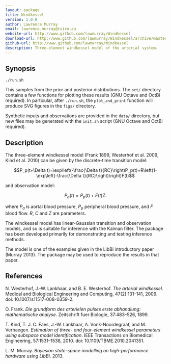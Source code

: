 ```yaml
---
layout: package
title: Windkessel
version: 1.0.0
author: Lawrence Murray
email: lawrence.murray@csiro.au
website-url: http://www.github.com/lawmurray/Windkessel
download-url: http://www.github.com/lawmurray/Windkessel/archive/master.tar.gz
github-url: http://www.github.com/lawmurray/Windkessel
description: Three-element windkessel model of the arterial system.
---
```


Synopsis
--------

    ./run.sh

This samples from the prior and posterior distributions. The `oct/` directory
contains a few functions for plotting these results (GNU Octave and OctBi
required). In particular, after `./run.sh`, the `plot_and_print` function will
produce SVG figures in the `figs/` directory.

Synthetic inputs and observations are provided in the `data/` directory, but
new files may be generated with the `init.sh` script (GNU Octave and OctBi
required).

Description
-----------

The three-element windkessel model (Frank 1899, Westerhof et al. 2009, Kind et
al. 2010) can be given by the discrete-time transition model:

$$P_p(t+\Delta t)=\exp\left(-\frac{\Delta
t}{RC}\right)P_p(t)+R\left(1-\exp\left(-\frac{\Delta
t}{RC}\right)\right)F(t)$$

and observation model:

$$P_a(t)=P_p(t)+F(t)Z.$$

where $P_a$ is aortal blood pressure, $P_p$ peripheral blood pressure, and
$F$ blood flow. $R$, $C$ and $Z$ are parameters.

The windkessel model has linear-Gaussian transition and observation models,
and so is suitable for inference with the Kalman filter. The package has been
developed primarily for demonstrating and testing inference methods.

The model is one of the examples given in the LibBi introductory paper
(Murray 2013). The package may be used to reproduce the results in that paper.

References
----------

N. Westerhof, J.-W. Lankhaar, and B. E. Westerhof. *The arterial
windkessel*. Medical and Biological Engineering and Computing, 47(2):131–141,
2009. doi: 10.1007/s11517-008-0359-2.

O. Frank. *Die grundform des arterielen pulses erste abhandlung: mathematische
analyse*. Zeitschrift fuer Biologie, 37:483–526, 1899.

T. Kind, T. J. C. Faes, J.-W. Lankhaar, A. Vonk-Noordegraaf, and
M. Verhaegen. *Estimation of three- and four-element windkessel parameters
using subspace model identification*. IEEE Transactions on Biomedical
Engineering, 57:1531–1538, 2010. doi: 10.1109/TBME.2010.2041351.

L. M. Murray. *Bayesian state-space modelling on high-performance hardware
using LibBi*. 2013.
